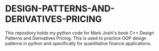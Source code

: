 # DESIGN-PATTERNS-AND-DERIVATIVES-PRICING
This repository holds my python code for Mark Joshi's book C++ Design Patterns and Derivatives Pricing. This is used to practice OOP design patterns in python and specifically for quantitative finance applications.
